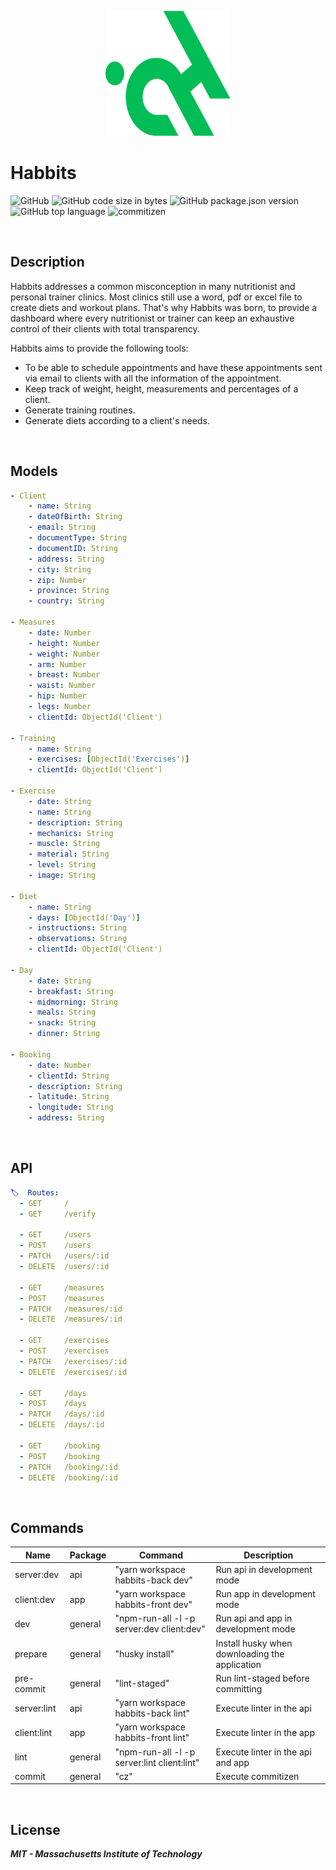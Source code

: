 <p align="center">
 <img width="200px" height="200px" src="./habbits_logo.svg">
</p>

# Habbits

![GitHub](https://img.shields.io/github/license/jesussilva/habbits?style=for-the-badge)
![GitHub code size in bytes](https://img.shields.io/github/languages/code-size/jesussilva/habbits?style=for-the-badge)
![GitHub package.json version](https://img.shields.io/github/package-json/v/jesussilva/habbits?style=for-the-badge)
![GitHub top language](https://img.shields.io/github/languages/top/jesussilva/habbits?style=for-the-badge)
![commitizen](https://img.shields.io/badge/commitizen-friendly-brightgreen.svg?style=for-the-badge)

&nbsp;

## Description

Habbits addresses a common misconception in many nutritionist and personal trainer clinics. Most clinics still use a word, pdf or excel file to create diets and workout plans. That's why Habbits was born, to provide a dashboard where every nutritionist or trainer can keep an exhaustive control of their clients with total transparency.

Habbits aims to provide the following tools:

- To be able to schedule appointments and have these appointments sent via email to clients with all the information of the appointment.
- Keep track of weight, height, measurements and percentages of a client.
- Generate training routines.
- Generate diets according to a client's needs.

&nbsp;

## Models

```yaml
- Client
    - name: String
    - dateOfBirth: String
    - email: String
    - documentType: String
    - documentID: String
    - address: String
    - city: String
    - zip: Number
    - province: String
    - country: String

- Measures
    - date: Number
    - height: Number
    - weight: Number
    - arm: Number
    - breast: Number
    - waist: Number
    - hip: Number
    - legs: Number
    - clientId: ObjectId('Client')

- Training
    - name: String
    - exercises: [ObjectId('Exercises')]
    - clientId: ObjectId('Client')

- Exercise
    - date: String
    - name: String
    - description: String
    - mechanics: String
    - muscle: String
    - material: String
    - level: String
    - image: String

- Diet
    - name: String
    - days: [ObjectId('Day')]
    - instructions: String
    - observations: String
    - clientId: ObjectId('Client')

- Day
    - date: String
    - breakfast: String
    - midmorning: String
    - meals: String
    - snack: String
    - dinner: String

- Booking
    - date: Number
    - clientId: String
    - description: String
    - latitude: String
    - longitude: String
    - address: String
```

&nbsp;

## API

```yaml
🏷️  Routes:
  - GET     /
  - GET     /verify

  - GET     /users
  - POST    /users
  - PATCH   /users/:id
  - DELETE  /users/:id

  - GET     /measures
  - POST    /measures
  - PATCH   /measures/:id
  - DELETE  /measures/:id

  - GET     /exercises
  - POST    /exercises
  - PATCH   /exercises/:id
  - DELETE  /exercises/:id

  - GET     /days
  - POST    /days
  - PATCH   /days/:id
  - DELETE  /days/:id

  - GET     /booking
  - POST    /booking
  - PATCH   /booking/:id
  - DELETE  /booking/:id
```

&nbsp;

## Commands

| Name        | Package | Command                                     | Description                                    |
| ----------- | ------- | ------------------------------------------- | ---------------------------------------------- |
| server:dev  | api     | "yarn workspace habbits-back dev"           | Run api in development mode                    |
| client:dev  | app     | "yarn workspace habbits-front dev"          | Run app in development mode                    |
| dev         | general | "npm-run-all -l -p server:dev client:dev"   | Run api and app in development mode            |
| prepare     | general | "husky install"                             | Install husky when downloading the application |
| pre-commit  | general | "lint-staged"                               | Run lint-staged before committing              |
| server:lint | api     | "yarn workspace habbits-back lint"          | Execute linter in the api                      |
| client:lint | app     | "yarn workspace habbits-front lint"         | Execute linter in the app                      |
| lint        | general | "npm-run-all -l -p server:lint client:lint" | Execute linter in the api and app              |
| commit      | general | "cz"                                        | Execute commitizen                             |

&nbsp;

## License

**_MIT - Massachusetts Institute of Technology_**
